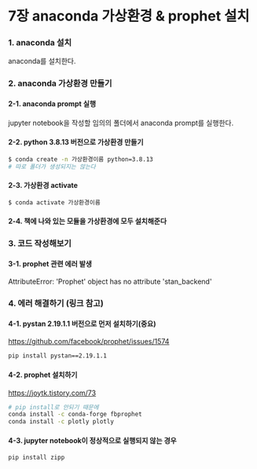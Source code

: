 # 7장 anaconda 가상환경 & prophet 설치

### 1. anaconda 설치

anaconda를 설치한다.



### 2. anaconda 가상환경 만들기

#### 2-1. anaconda prompt 실행

jupyter notebook을 작성할 임의의 폴더에서 anaconda prompt를 실행한다.

#### 2-2. python 3.8.13 버전으로 가상환경 만들기

```bash
$ conda create -n 가상환경이름 python=3.8.13
# 따로 폴더가 생성되지는 않는다
```

#### 2-3. 가상환경 activate

```bash
$ conda activate 가상환경이름
```

#### 2-4. 책에 나와 있는 모듈을 가상환경에 모두 설치해준다



### 3. 코드 작성해보기

#### 3-1. prophet 관련 에러 발생

AttributeError: 'Prophet' object has no attribute 'stan_backend'



### 4. 에러 해결하기 (링크 참고)

#### 4-1. pystan 2.19.1.1 버전으로 먼저 설치하기(중요)

https://github.com/facebook/prophet/issues/1574

```bash
pip install pystan==2.19.1.1
```



#### 4-2. prophet 설치하기

https://joytk.tistory.com/73

```bash
# pip install로 안되기 때문에
conda install -c conda-forge fbprophet
conda install -c plotly plotly
```



#### 4-3. jupyter notebook이 정상적으로 실행되지 않는 경우

```bash
pip install zipp
```